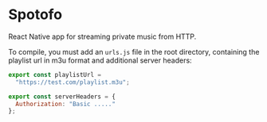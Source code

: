 # Spotofo
React Native app for streaming private music from HTTP.

To compile, you must add an `urls.js` file in the root directory, containing the playlist url in m3u format and additional server headers:

```js
export const playlistUrl =
  "https://test.com/playlist.m3u";

export const serverHeaders = {
  Authorization: "Basic ....."
};

```
